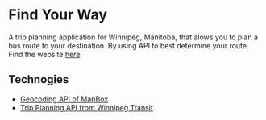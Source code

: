 # Find Your Way
A trip planning application for Winnipeg, Manitoba, that alows you to plan a bus route to your destination. By using API to best determine your route.
Find the website [here](https://adam-find-your-way.netlify.app)

## Technogies
 * [Geocoding API of MapBox](https://docs.mapbox.com/api/search/)
 * [Trip Planning API from Winnipeg Transit](https://api.winnipegtransit.com/home/api/v3/services/trip-planner).
